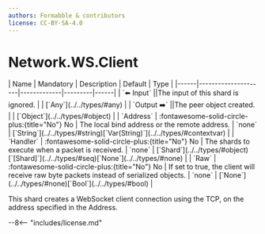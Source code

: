 ```yaml
---
authors: Formabble & contributors
license: CC-BY-SA-4.0
---
```



# Network.WS.Client

<div class="sh-parameters" markdown="1">
| Name | Mandatory | Description | Default | Type |
|------|---------------------|-------------|---------|------|
| `⬅️ Input` ||The input of this shard is ignored. | | [`Any`](../../types/#any) |
| `Output ➡️` ||The peer object created. | | [`Object`](../../types/#object) |
| `Address` | :fontawesome-solid-circle-plus:{title="No"} No  | The local bind address or the remote address. | `none` | [`String`](../../types/#string)[`Var(String)`](../../types/#contextvar) |
| `Handler` | :fontawesome-solid-circle-plus:{title="No"} No  | The shards to execute when a packet is received. | `none` | [`Shard`](../../types/#object)[`[Shard]`](../../types/#seq)[`None`](../../types/#none) |
| `Raw` | :fontawesome-solid-circle-plus:{title="No"} No  | If set to true, the client will receive raw byte packets instead of serialized objects. | `none` | [`None`](../../types/#none)[`Bool`](../../types/#bool) |

</div>

This shard creates a WebSocket client connection using the TCP, on the address specified in the Address.

--8<-- "includes/license.md"

